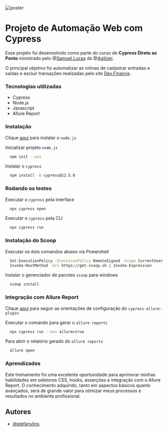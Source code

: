 ![poster]([https://www.google.com/url?sa=i&url=https%3A%2F%2Fwww.bvp.com%2Fcompanies%2Fcypress-io&psig=AOvVaw3_aPrQxeFWRz7sraVa0QKh&ust=1728178294368000&source=images&cd=vfe&opi=89978449&ved=0CBQQjRxqFwoTCMjsmoOM9ogDFQAAAAAdAAAAABAE](https://brandfetch.com/cypress.io?view=library&library=default&collection=logos&asset=idJT_qtr1C))


# Projeto de Automação Web com Cypress

Esse projeto foi desenvolvido como parte do curso de **Cypress Direto ao Ponto** ministrado pelo @[Samuel Lucas](https://github.com/samlucax) da @[Agilizei](https://www.youtube.com/playlist?list=PLnUo-Rbc3jjy314Ik21RJvYaCoPRHyG9O).

O principal objetivo foi automatizar as rotinas de cadastrar entradas e saídas e excluir transações realizadas pelo site [Dev.Finance](https://devfinance-agilizei.netlify.app/).




### Tecnologias utilizadas

- Cypress
- Node.js
- Javascript
- Allure Report



### Instalação

Clique [aqui](https://nodejs.org/pt) para instalar o `node.js`

Inicializar projeto `node.js`

```bash
  npm init --yes
```
Instalar o `cypress`
```bash
  npm install -D cypress@12.5.0
```     

### Rodando os testes

Executar o `cypress` pela interface

```bash
  npx cypress open
```
Executar o `cypress` pela CLI

```bash
  npx cypress run
```
### Instalação do Scoop

Executar os dois comandos abaixo via Powershell 

```bash
  Set-ExecutionPolicy -ExecutionPolicy RemoteSigned -Scope CurrentUser
  Invoke-RestMethod -Uri https://get.scoop.sh | Invoke-Expression
```
Instalar o gerenciador de pacotes `scoop` para windows

```bash
  scoop install
```
### Integração com Allure Report
Clique [aqui](https://www.npmjs.com/package/@shelex/cypress-allure-plugin) para seguir as orientações de configuração do `cypress-allure-plugin`

Executar o comando para gerar o `allure reports`

```bash
  npx cypress run --env allure=true
```
Para abrir o relatório gerado do `allure reports`

```bash
  allure open
```


### Aprendizados

Este treinamento foi uma excelente oportunidade para aprimorar minhas habilidades em seletores CSS, hooks, asserções e integração com o Allure Report. O conhecimento adquirido, tanto em aspectos básicos quanto avançados, será de grande valor para otimizar meus processos e resultados no ambiente profissional.

## Autores

- [@stefanylins](https://www.github.com/octokatherine)

